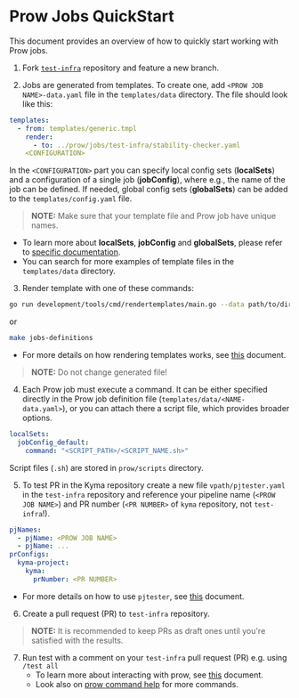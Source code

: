 # Prow Jobs QuickStart

This document provides an overview of how to quickly start working with Prow jobs.

1. Fork [`test-infra`](https://github.com/kyma-project/test-infra) repository and feature a new branch.


2. Jobs are generated from templates. To create one, add `<PROW JOB NAME>-data.yaml` file in the `templates/data` directory. The file should look like this:

```yaml
templates:
  - from: templates/generic.tmpl
    render:
      - to: ../prow/jobs/test-infra/stability-checker.yaml
    <CONFIGURATION>
```
In the `<CONFIGURATION>` part you can specify local config sets (**localSets**) and a configuration of a single job (**jobConfig**), where e.g., the name of the job can be defined.
If needed, global config sets (**globalSets**) can be added to the `templates/config.yaml` file.

> **NOTE:** Make sure that your template file and Prow job have unique names.

- To learn more about **localSets**, **jobConfig** and **globalSets**, please refer to [specific documentation](https://github.com/kyma-project/test-infra/tree/main/development/tools/cmd/rendertemplates). 
- You can search for more examples of template files in the `templates/data` directory.

3. Render template with one of these commands:
```bash
go run development/tools/cmd/rendertemplates/main.go --data path/to/directory/with/data/files
```
or 
```bash
make jobs-definitions
```

- For more details on how rendering templates works, see [this](https://github.com/kyma-project/test-infra/tree/main/development/tools/cmd/rendertemplates) document.

> **NOTE:** Do not change generated file!


4. Each Prow job must execute a command. It can be either specified directly in the Prow job definition file (`templates/data/<NAME-data.yaml>`),
or you can attach there a script file, which provides broader options. 
```yaml
localSets:
  jobConfig_default:
    command: "<SCRIPT_PATH>/<SCRIPT_NAME.sh>"
```
Script files (`.sh`) are stored in `prow/scripts` directory.

5. To test PR in the Kyma repository create a new file `vpath/pjtester.yaml` in the `test-infra` repository
and reference your pipeline name (`<PROW JOB NAME>`) and PR number (`<PR NUMBER>` of `kyma` repository, not `test-infra`!).
```yaml
pjNames:
  - pjName: <PROW JOB NAME>
  - pjName: ...
prConfigs:
  kyma-project:
    kyma:
      prNumber: <PR NUMBER> 
```
- For more details on how to use `pjtester`, see [this](https://github.com/kyma-project/test-infra/blob/main/development/tools/cmd/pjtester/README.md)
  document.
  
6. Create a pull request (PR) to `test-infra` repository.

> **NOTE:** It is recommended to keep PRs as draft ones until you're satisfied with the results.


7. Run test with a comment on your `test-infra` pull request (PR) 
   e.g. using `/test all` 
   - To learn more about interacting with prow, see [this](./prow-jobs.md#interact-with-prow) document.
   - Look also on [prow command help](https://prow.k8s.io/command-help) for more commands.